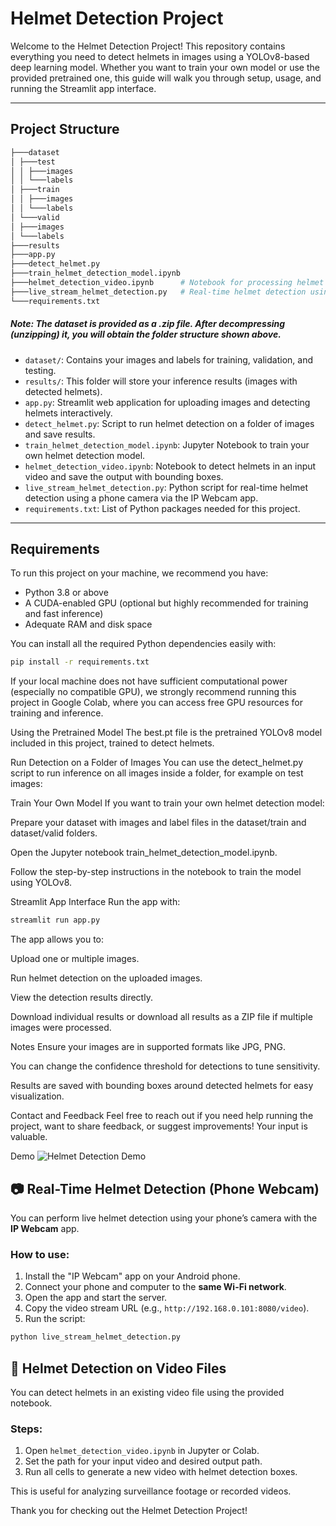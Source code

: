 # Helmet Detection Project

Welcome to the Helmet Detection Project! This repository contains everything you need to detect helmets in images using a YOLOv8-based deep learning model. Whether you want to train your own model or use the provided pretrained one, this guide will walk you through setup, usage, and running the Streamlit app interface.

---

## Project Structure
```bash
├───dataset
│ ├───test
│ │ ├───images
│ │ └───labels
│ ├───train
│ │ ├───images
│ │ └───labels
│ └───valid
│ ├───images
│ └───labels
├───results
├───app.py
├───detect_helmet.py
├───train_helmet_detection_model.ipynb
├───helmet_detection_video.ipynb      # Notebook for processing helmet detection in video files
├───live_stream_helmet_detection.py   # Real-time helmet detection using phone webcam (IP Webcam app)
└───requirements.txt

```

##### Note: The dataset is provided as a .zip file. After decompressing (unzipping) it, you will obtain the folder structure shown above.


- `dataset/`: Contains your images and labels for training, validation, and testing.
- `results/`: This folder will store your inference results (images with detected helmets).
- `app.py`: Streamlit web application for uploading images and detecting helmets interactively.
- `detect_helmet.py`: Script to run helmet detection on a folder of images and save results.
- `train_helmet_detection_model.ipynb`: Jupyter Notebook to train your own helmet detection model.
- `helmet_detection_video.ipynb`: Notebook to detect helmets in an input video and save the output with bounding boxes.
- `live_stream_helmet_detection.py`: Python script for real-time helmet detection using a phone camera via the IP Webcam app.
- `requirements.txt`: List of Python packages needed for this project.

---

## Requirements

To run this project on your machine, we recommend you have:

- Python 3.8 or above
- A CUDA-enabled GPU (optional but highly recommended for training and fast inference)
- Adequate RAM and disk space

You can install all the required Python dependencies easily with:

```bash
pip install -r requirements.txt
```
If your local machine does not have sufficient computational power (especially no compatible GPU), we strongly recommend running this project in Google Colab, where you can access free GPU resources for training and inference.

Using the Pretrained Model
The best.pt file is the pretrained YOLOv8 model included in this project, trained to detect helmets.

Run Detection on a Folder of Images
You can use the detect_helmet.py script to run inference on all images inside a folder, for example on test images:

Train Your Own Model
If you want to train your own helmet detection model:

Prepare your dataset with images and label files in the dataset/train and dataset/valid folders.

Open the Jupyter notebook train_helmet_detection_model.ipynb.

Follow the step-by-step instructions in the notebook to train the model using YOLOv8.

Streamlit App Interface
Run the app with:

```bash
streamlit run app.py
```
The app allows you to:

Upload one or multiple images.

Run helmet detection on the uploaded images.

View the detection results directly.

Download individual results or download all results as a ZIP file if multiple images were processed.

Notes
Ensure your images are in supported formats like JPG, PNG.

You can change the confidence threshold for detections to tune sensitivity.

Results are saved with bounding boxes around detected helmets for easy visualization.

Contact and Feedback
Feel free to reach out if you need help running the project, want to share feedback, or suggest improvements! Your input is valuable.

Demo
![Helmet Detection Demo](demo.gif)

## 📷 Real-Time Helmet Detection (Phone Webcam)

You can perform live helmet detection using your phone’s camera with the **IP Webcam** app.

### How to use:
1. Install the "IP Webcam" app on your Android phone.
2. Connect your phone and computer to the **same Wi-Fi network**.
3. Open the app and start the server.
4. Copy the video stream URL (e.g., `http://192.168.0.101:8080/video`).
5. Run the script:

```bash
python live_stream_helmet_detection.py
```

## 🎥 Helmet Detection on Video Files

You can detect helmets in an existing video file using the provided notebook.

### Steps:
1. Open `helmet_detection_video.ipynb` in Jupyter or Colab.
2. Set the path for your input video and desired output path.
3. Run all cells to generate a new video with helmet detection boxes.

This is useful for analyzing surveillance footage or recorded videos.

Thank you for checking out the Helmet Detection Project!